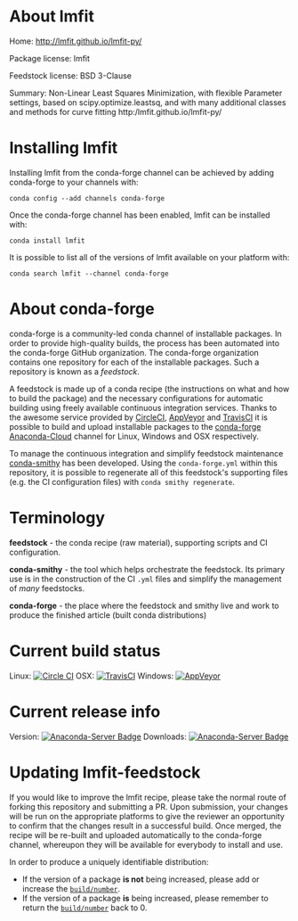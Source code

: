 About lmfit
===========

Home: http://lmfit.github.io/lmfit-py/

Package license: lmfit

Feedstock license: BSD 3-Clause

Summary: Non-Linear Least Squares Minimization, with flexible Parameter settings, based on scipy.optimize.leastsq, and with many additional classes and methods for curve fitting http:/lmfit.github.io/lmfit-py/




Installing lmfit
================

Installing lmfit from the conda-forge channel can be achieved by adding conda-forge to your channels with:

```
conda config --add channels conda-forge
```

Once the conda-forge channel has been enabled, lmfit can be installed with:

```
conda install lmfit
```

It is possible to list all of the versions of lmfit available on your platform with:

```
conda search lmfit --channel conda-forge
```


About conda-forge
=================

conda-forge is a community-led conda channel of installable packages.
In order to provide high-quality builds, the process has been automated into the
conda-forge GitHub organization. The conda-forge organization contains one repository 
for each of the installable packages. Such a repository is known as a *feedstock*.

A feedstock is made up of a conda recipe (the instructions on what and how to build
the package) and the necessary configurations for automatic building using freely
available continuous integration services. Thanks to the awesome service provided by
[CircleCI](https://circleci.com/), [AppVeyor](http://www.appveyor.com/)
and [TravisCI](https://travis-ci.org/) it is possible to build and upload installable
packages to the [conda-forge](https://anaconda.org/conda-forge)
[Anaconda-Cloud](http://docs.anaconda.org/) channel for Linux, Windows and OSX respectively.

To manage the continuous integration and simplify feedstock maintenance
[conda-smithy](http://github.com/conda-forge/conda-smithy) has been developed.
Using the ``conda-forge.yml`` within this repository, it is possible to regenerate all of
this feedstock's supporting files (e.g. the CI configuration files) with ``conda smithy regenerate``.


Terminology
===========

**feedstock** - the conda recipe (raw material), supporting scripts and CI configuration.

**conda-smithy** - the tool which helps orchestrate the feedstock.
                   Its primary use is in the construction of the CI ``.yml`` files
                   and simplify the management of *many* feedstocks.

**conda-forge** - the place where the feedstock and smithy live and work to
                  produce the finished article (built conda distributions)

Current build status
====================

Linux: [![Circle CI](https://circleci.com/gh/conda-forge/lmfit-feedstock.svg?style=svg)](https://circleci.com/gh/conda-forge/lmfit-feedstock)
OSX: [![TravisCI](https://travis-ci.org/conda-forge/lmfit-feedstock.svg?branch=master)](https://travis-ci.org/conda-forge/lmfit-feedstock) 
Windows: [![AppVeyor](https://ci.appveyor.com/api/projects/status/github/conda-forge/lmfit-feedstock?svg=True)](https://ci.appveyor.com/project/conda-forge/lmfit-feedstock/branch/master)

Current release info
====================
Version: [![Anaconda-Server Badge](https://anaconda.org/conda-forge/lmfit/badges/version.svg)](https://anaconda.org/conda-forge/lmfit)
Downloads: [![Anaconda-Server Badge](https://anaconda.org/conda-forge/lmfit/badges/downloads.svg)](https://anaconda.org/conda-forge/lmfit)


Updating lmfit-feedstock
========================

If you would like to improve the lmfit recipe, please take the normal
route of forking this repository and submitting a PR. Upon submission, your changes will
be run on the appropriate platforms to give the reviewer an opportunity to confirm that the
changes result in a successful build. Once merged, the recipe will be re-built and uploaded
automatically to the conda-forge channel, whereupon they will be available for everybody to
install and use.

In order to produce a uniquely identifiable distribution:
 * If the version of a package **is not** being increased, please add or increase
   the [``build/number``](http://conda.pydata.org/docs/building/meta-yaml.html#build-number-and-string). 
 * If the version of a package **is** being increased, please remember to return
   the [``build/number``](http://conda.pydata.org/docs/building/meta-yaml.html#build-number-and-string)
   back to 0.
